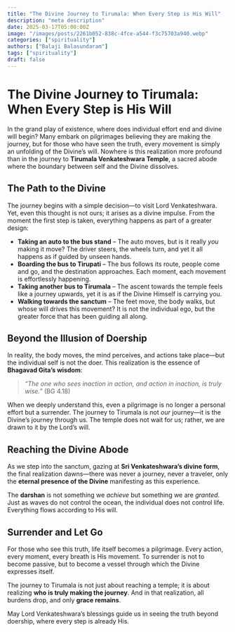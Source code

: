 ```yaml
---
title: "The Divine Journey to Tirumala: When Every Step is His Will"
description: "meta description"
date: 2025-03-17T05:00:00Z
image: "/images/posts/2261b052-838c-4fce-a544-f3c75703a940.webp"
categories: ["spirituality"]
authors: ["Balaji Balasundaram"]
tags: ["spirituality"]
draft: false
---
```

# The Divine Journey to Tirumala: When Every Step is His Will

In the grand play of existence, where does individual effort end and divine will begin? Many embark on pilgrimages believing they are making the journey, but for those who have seen the truth, every movement is simply an unfolding of the Divine’s will. Nowhere is this realization more profound than in the journey to **Tirumala Venkateshwara Temple**, a sacred abode where the boundary between self and the Divine dissolves.

## The Path to the Divine

The journey begins with a simple decision—to visit Lord Venkateshwara. Yet, even this thought is not ours; it arises as a divine impulse. From the moment the first step is taken, everything happens as part of a greater design:

- **Taking an auto to the bus stand** – The auto moves, but is it really *you* making it move? The driver steers, the wheels turn, and yet it all happens as if guided by unseen hands.  
- **Boarding the bus to Tirupati** – The bus follows its route, people come and go, and the destination approaches. Each moment, each movement is effortlessly happening.  
- **Taking another bus to Tirumala** – The ascent towards the temple feels like a journey upwards, yet it is as if the Divine Himself is carrying you.  
- **Walking towards the sanctum** – The feet move, the body walks, but whose will drives this movement? It is not the individual ego, but the greater force that has been guiding all along.  

## Beyond the Illusion of Doership

In reality, the body moves, the mind perceives, and actions take place—but the individual self is not the doer. This realization is the essence of **Bhagavad Gita’s wisdom**:

> *“The one who sees inaction in action, and action in inaction, is truly wise.”* (BG 4.18)

When we deeply understand this, even a pilgrimage is no longer a personal effort but a surrender. The journey to Tirumala is not *our* journey—it is the Divine’s journey through us. The temple does not wait for us; rather, we are drawn to it by the Lord’s will.

## Reaching the Divine Abode

As we step into the sanctum, gazing at **Sri Venkateshwara’s divine form**, the final realization dawns—there was never a journey, never a traveler, only the **eternal presence of the Divine** manifesting as this experience.

The **darshan** is not something we *achieve* but something we are *granted*. Just as waves do not control the ocean, the individual does not control life. Everything flows according to His will.

## Surrender and Let Go

For those who see this truth, life itself becomes a pilgrimage. Every action, every moment, every breath is His movement. To surrender is not to become passive, but to become a vessel through which the Divine expresses itself.

The journey to Tirumala is not just about reaching a temple; it is about realizing **who is truly making the journey**. And in that realization, all burdens drop, and only **grace remains**.

May Lord Venkateshwara’s blessings guide us in seeing the truth beyond doership, where every step is already His.
